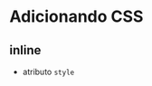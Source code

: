 # Adicionando CSS


## inline 
* atributo `style`

## <style>
* tag html que irá conter o css

## <link>
* arquivo css externo 

## @import 
* arquivo css externo